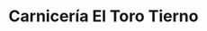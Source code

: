 ---
title: "Carnicería El Toro Tierno"
url: /ciudad-satelite/carniceria-el-toro-tierno/
shop: carnicero
---